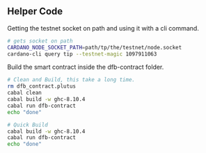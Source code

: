 ## Helper Code

Getting the testnet socket on path and using it with a cli command.
```bash
# gets socket on path
CARDANO_NODE_SOCKET_PATH=path/tp/the/testnet/node.socket
cardano-cli query tip --testnet-magic 1097911063
```

Build the smart contract inside the dfb-contract folder.

```bash
# Clean and Build, this take a long time.
rm dfb_contract.plutus
cabal clean
cabal build -w ghc-8.10.4
cabal run dfb-contract
echo "done"
```

```bash
# Quick Build
cabal build -w ghc-8.10.4
cabal run dfb-contract
echo "done"
```

